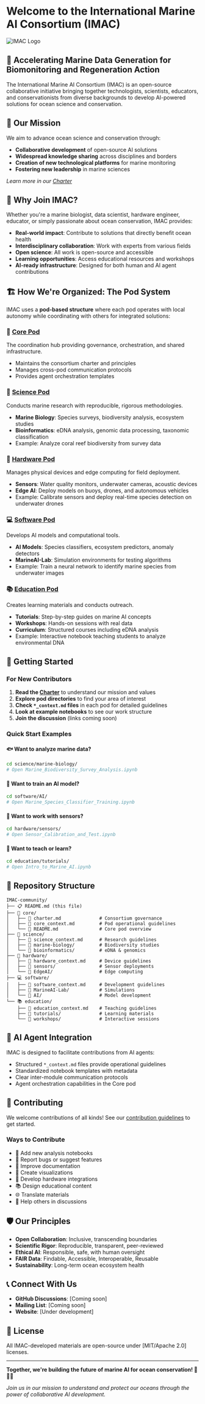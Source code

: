 # Welcome to the International Marine AI Consortium (IMAC)

![IMAC Logo](./imac_logo.png)

## 🌊 Accelerating Marine Data Generation for Biomonitoring and Regeneration Action

The International Marine AI Consortium (IMAC) is an open-source collaborative initiative bringing together technologists, scientists, educators, and conservationists from diverse backgrounds to develop AI-powered solutions for ocean science and conservation.

## 🎯 Our Mission

We aim to advance ocean science and conservation through:
- **Collaborative development** of open-source AI solutions
- **Widespread knowledge sharing** across disciplines and borders
- **Creation of new technological platforms** for marine monitoring
- **Fostering new leadership** in marine sciences

*Learn more in our [Charter](./core/charter.md)*

## 🤝 Why Join IMAC?

Whether you're a marine biologist, data scientist, hardware engineer, educator, or simply passionate about ocean conservation, IMAC provides:

- **Real-world impact**: Contribute to solutions that directly benefit ocean health
- **Interdisciplinary collaboration**: Work with experts from various fields
- **Open science**: All work is open-source and accessible
- **Learning opportunities**: Access educational resources and workshops
- **AI-ready infrastructure**: Designed for both human and AI agent contributions

## 🏗️ How We're Organized: The Pod System

IMAC uses a **pod-based structure** where each pod operates with local autonomy while coordinating with others for integrated solutions:

### 🧭 [Core Pod](./core/README.md)
The coordination hub providing governance, orchestration, and shared infrastructure.
- Maintains the consortium charter and principles
- Manages cross-pod communication protocols
- Provides agent orchestration templates

### 🔬 [Science Pod](./science/README.md)
Conducts marine research with reproducible, rigorous methodologies.
- **Marine Biology**: Species surveys, biodiversity analysis, ecosystem studies
- **Bioinformatics**: eDNA analysis, genomic data processing, taxonomic classification
- Example: Analyze coral reef biodiversity from survey data

### 🔧 [Hardware Pod](./hardware/README.md)
Manages physical devices and edge computing for field deployment.
- **Sensors**: Water quality monitors, underwater cameras, acoustic devices
- **Edge AI**: Deploy models on buoys, drones, and autonomous vehicles
- Example: Calibrate sensors and deploy real-time species detection on underwater drones

### 💻 [Software Pod](./software/README.md)
Develops AI models and computational tools.
- **AI Models**: Species classifiers, ecosystem predictors, anomaly detectors
- **MarineAI-Lab**: Simulation environments for testing algorithms
- Example: Train a neural network to identify marine species from underwater images

### 📚 [Education Pod](./education/README.md)
Creates learning materials and conducts outreach.
- **Tutorials**: Step-by-step guides on marine AI concepts
- **Workshops**: Hands-on sessions with real data
- **Curriculum**: Structured courses including eDNA analysis
- Example: Interactive notebook teaching students to analyze environmental DNA

## 🚀 Getting Started

### For New Contributors

1. **Read the [Charter](./core/charter.md)** to understand our mission and values
2. **Explore pod directories** to find your area of interest
3. **Check `*_context.md` files** in each pod for detailed guidelines
4. **Look at example notebooks** to see our work structure
5. **Join the discussion** (links coming soon)

### Quick Start Examples

#### 🐟 Want to analyze marine data?
```bash
cd science/marine-biology/
# Open Marine_Biodiversity_Survey_Analysis.ipynb
```

#### 🤖 Want to train an AI model?
```bash
cd software/AI/
# Open Marine_Species_Classifier_Training.ipynb
```

#### 📡 Want to work with sensors?
```bash
cd hardware/sensors/
# Open Sensor_Calibration_and_Test.ipynb
```

#### 📖 Want to teach or learn?
```bash
cd education/tutorials/
# Open Intro_to_Marine_AI.ipynb
```

## 📂 Repository Structure

```
IMAC-community/
├── 📋 README.md (this file)
├── 📜 core/
│   ├── 📄 charter.md              # Consortium governance
│   ├── 📄 core_context.md         # Pod operational guidelines
│   └── 📄 README.md               # Core pod overview
├── 🔬 science/
│   ├── 📄 science_context.md      # Research guidelines
│   ├── 📁 marine-biology/         # Biodiversity studies
│   └── 📁 bioinformatics/         # eDNA & genomics
├── 🔧 hardware/
│   ├── 📄 hardware_context.md     # Device guidelines
│   ├── 📁 sensors/                # Sensor deployments
│   └── 📁 EdgeAI/                 # Edge computing
├── 💻 software/
│   ├── 📄 software_context.md     # Development guidelines
│   ├── 📁 MarineAI-Lab/           # Simulations
│   └── 📁 AI/                     # Model development
└── 📚 education/
    ├── 📄 education_context.md    # Teaching guidelines
    ├── 📁 tutorials/              # Learning materials
    └── 📁 workshops/              # Interactive sessions
```

## 🤖 AI Agent Integration

IMAC is designed to facilitate contributions from AI agents:
- Structured `*_context.md` files provide operational guidelines
- Standardized notebook templates with metadata
- Clear inter-module communication protocols
- Agent orchestration capabilities in the Core pod

## 🌟 Contributing

We welcome contributions of all kinds! See our [contribution guidelines](./core/charter.md#participation-guidelines) to get started.

### Ways to Contribute
- 🔬 Add new analysis notebooks
- 🐛 Report bugs or suggest features
- 📝 Improve documentation
- 🎨 Create visualizations
- 🔧 Develop hardware integrations
- 📚 Design educational content
- 🌐 Translate materials
- 💬 Help others in discussions

## 🛡️ Our Principles

- **Open Collaboration**: Inclusive, transcending boundaries
- **Scientific Rigor**: Reproducible, transparent, peer-reviewed
- **Ethical AI**: Responsible, safe, with human oversight
- **FAIR Data**: Findable, Accessible, Interoperable, Reusable
- **Sustainability**: Long-term ocean ecosystem health

## 📞 Connect With Us

- **GitHub Discussions**: [Coming soon]
- **Mailing List**: [Coming soon]
- **Website**: [Under development]

## 📜 License

All IMAC-developed materials are open-source under [MIT/Apache 2.0] licenses.

---

**Together, we're building the future of marine AI for ocean conservation! 🌊🤖🐋**

*Join us in our mission to understand and protect our oceans through the power of collaborative AI development.*